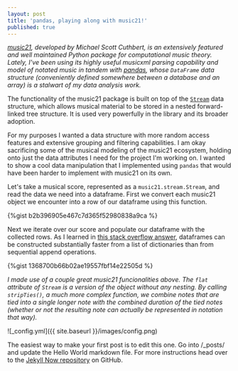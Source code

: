```yaml
---
layout: post
title: 'pandas, playing along with music21!'
published: true
---
```

_[music21](http://web.mit.edu/music21/), developed by Michael Scott Cuthbert, is an extensively featured and well maintained Python package for computational music theory. Lately, I've been using its highly useful musicxml parsing capability and model of notated music in tandem with [pandas](https://pandas.pydata.org/), whose `DataFrame` data structure (conveniently defined somewhere between a database and an array) is a stalwart of my data analysis work._

The functionality of the music21 package is built on top of the [`Stream`](https://web.mit.edu/music21/doc/usersGuide/usersGuide_06_stream2.html) data structure, which allows musical material to be stored in a nested forward-linked tree structure. It is used very powerfully in the library and its broader adoption. 

For my purposes I wanted a data structure with more random access features and extensive grouping and filtering capabilities. I am okay sacrificing some of the musical modeling of the music21 ecosystem, holding onto just the data attributes I need for the project I'm working on. I wanted to show a cool data manipulation that I implemented using `pandas` that would have been harder to implement with music21 on its own.


Let's take a musical score, represented as a `music21.stream.Stream`, and read the data we need into a dataframe. First we convert each music21 object we encounter into a row of our dataframe using this function.

{%gist b2b396905e467c7d365f52980838a9ca %}

Next we iterate over our score and populate our dataframe with the collected rows. As I learned in [this stack overflow answer](https://stackoverflow.com/a/47979665), dataframes can be constructed substantially faster from a list of dictionaries than from sequential append operations. 

{%gist 1368700b66b02ae19557fbf14e22505d %}

_I made use of a couple great music21 funcionalities above. The `flat` attribute of `Stream` is a version of the object without any nesting. By calling `stripTies()`, a much more complex function, we combine notes that are tied into a single longer note with the combined duration of the tied notes (whether or not the resulting note can actually be represented in notation that way)._  



![_config.yml]({{ site.baseurl }}/images/config.png)

The easiest way to make your first post is to edit this one. Go into /_posts/ and update the Hello World markdown file. For more instructions head over to the [Jekyll Now repository](https://github.com/barryclark/jekyll-now) on GitHub.
